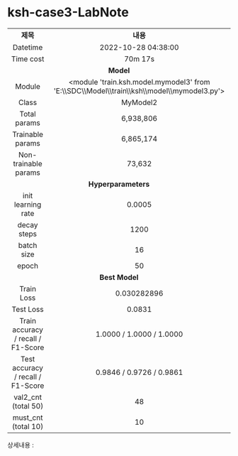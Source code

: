 <h1 id="title">ksh-case3-LabNote</h1>
<table style="border: 2px; text-align:center;">
<tr style="font-weight: bold;, font-size: 30px;">
<td> 제목 </td>
<td> 내용 </td>
</tr>
<tr>
<td> Datetime </td>
<td id="date">2022-10-28 04:38:00</td>
</tr>
<tr>
<td> Time cost </td>
<td id="time-cost">70m 17s</td>
</tr>
<tr>
<td colspan="2" style="font-weight: bold;, font-size: 30px;"> Model </td>
</tr>
<tr>
<td> Module </td>
<td id="module">&lt;module 'train.ksh.model.mymodel3' from 'E:\\SDC\\Model\\train\\ksh\\model\\mymodel3.py'&gt;</td>
</tr>
<tr>
<td> Class </td>
<td id="class">MyModel2</td>
</tr>
<tr>
<td> Total params </td>
<td id="total-params">6,938,806</td>
</tr>
<tr>
<td> Trainable params </td>
<td id="trainable-params">6,865,174</td>
</tr>
<tr>
<td> Non-trainable params </td>
<td id="non-trainable-params">73,632</td>
</tr>
<tr>
<td colspan="2" style="font-weight: bold;, font-size: 30px;"> Hyperparameters </td>
</tr>
<tr>
<td> init learning rate </td>
<td id="init-lr">0.0005</td>
</tr>
<tr>
<td> decay steps </td>
<td id="decay-steps">1200</td>
</tr>
<tr>
<td> batch size </td>
<td id="batch-size">16</td>
</tr>
<tr>
<td> epoch </td>
<td id="epoch">50</td>
<tr>
<td colspan="2" style="font-weight: bold;, font-size: 30px;"> Best Model </td>
</tr>
<tr>
<td> Train Loss </td>
<td id="train-loss">0.030282896</td>
</tr>
<tr>
<td> Test Loss </td>
<td id="test-loss">0.0831</td>
</tr>
<tr>
<td> Train accuracy / recall / F1-Score </td>
<td id="train-score">1.0000 / 1.0000 / 1.0000</td>
</tr>
<tr>
<td> Test accuracy / recall / F1-Score </td>
<td id="test-score">0.9846 / 0.9726 / 0.9861</td>
</tr>
<tr>
<td> val2_cnt (total 50) </td>
<td id="val2-cnt">48</td>
</tr>
<tr>
<td> must_cnt (total 10) </td>
<td id="must-cnt">10</td>
</tr>
</tr></table>
<p>상세내용 : </p>